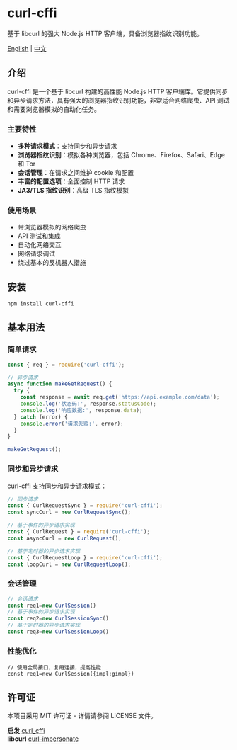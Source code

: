 # curl-cffi

基于 libcurl 的强大 Node.js HTTP 客户端，具备浏览器指纹识别功能。

[English](https://github.com/tocha688/curl-cffi-node/blob/main/README.md) | [中文](https://github.com/tocha688/curl-cffi-node/blob/main/README.zh.md)

<a name="chinese"></a>

## 介绍

curl-cffi 是一个基于 libcurl 构建的高性能 Node.js HTTP 客户端库。它提供同步和异步请求方法，具有强大的浏览器指纹识别功能，非常适合网络爬虫、API 测试和需要浏览器模拟的自动化任务。

### 主要特性

- **多种请求模式**：支持同步和异步请求
- **浏览器指纹识别**：模拟各种浏览器，包括 Chrome、Firefox、Safari、Edge 和 Tor
- **会话管理**：在请求之间维护 cookie 和配置
- **丰富的配置选项**：全面控制 HTTP 请求
- **JA3/TLS 指纹识别**：高级 TLS 指纹模拟

### 使用场景

- 带浏览器模拟的网络爬虫
- API 测试和集成
- 自动化网络交互
- 网络请求调试
- 绕过基本的反机器人措施

## 安装

```bash
npm install curl-cffi
```

## 基本用法

### 简单请求

```javascript
const { req } = require('curl-cffi');

// 异步请求
async function makeGetRequest() {
  try {
    const response = await req.get('https://api.example.com/data');
    console.log('状态码:', response.statusCode);
    console.log('响应数据:', response.data);
  } catch (error) {
    console.error('请求失败:', error);
  }
}

makeGetRequest();
```

### 同步和异步请求

curl-cffi 支持同步和异步请求模式：

```javascript
// 同步请求
const { CurlRequestSync } = require('curl-cffi');
const syncCurl = new CurlRequestSync();

// 基于事件的异步请求实现
const { CurlRequest } = require('curl-cffi');
const asyncCurl = new CurlRequest();

// 基于定时器的异步请求实现
const { CurlRequestLoop } = require('curl-cffi');
const loopCurl = new CurlRequestLoop();
```

### 会话管理

```javascript
// 会话请求
const req1=new CurlSession()
// 基于事件的异步请求实现
const req2=new CurlSessionSync()
// 基于定时器的异步请求实现
const req3=new CurlSessionLoop()
```

### 性能优化

```
// 使用全局接口，复用连接，提高性能
const req1=new CurlSession({impl:gimpl})
```

## 许可证

本项目采用 MIT 许可证 - 详情请参阅 LICENSE 文件。


**启发** [curl_cffi](https://github.com/lexiforest/curl_cffi)  
**libcurl** [curl-impersonate](https://github.com/lexiforest/curl-impersonate)
